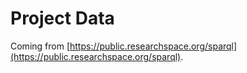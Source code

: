 # Project Data

  Coming from [https://public.researchspace.org/sparql](https://public.researchspace.org/sparql).
